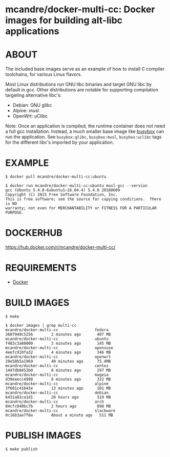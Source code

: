 # mcandre/docker-multi-cc: Docker images for building alt-libc applications

# ABOUT

The included base images serve as an example of how to install C compiler toolchains, for various Linux flavors.

Most Linux distributions run GNU libc binaries and target GNU libc by default in gcc. Other distributions are notable for supporting compilation targeting alternative libc's:

* Debian: GNU glibc
* Alpine: musl
* OpenWrt: uClibc

Note: Once an application is compiled, the runtime container does not need a full gcc installation. Instead, a much smaller base image like [busybox](https://hub.docker.com/_/busybox/) can run the application. See `busybox:glibc`, `busybox:musl`, `busybox:uclibc` tags for the different libc's imported by your application.

# EXAMPLE

```console
$ docker pull mcandre/docker-multi-cc:ubuntu

$ docker run mcandre/docker-multi-cc:ubuntu musl-gcc --version
gcc (Ubuntu 5.4.0-6ubuntu1~16.04.4) 5.4.0 20160609
Copyright (C) 2015 Free Software Foundation, Inc.
This is free software; see the source for copying conditions.  There is NO
warranty; not even for MERCHANTABILITY or FITNESS FOR A PARTICULAR PURPOSE.
```

# DOCKERHUB

https://hub.docker.com/r/mcandre/docker-multi-cc/

# REQUIREMENTS

* [Docker](https://www.docker.com)

# BUILD IMAGES

```console
$ make

$ docker images | grep multi-cc
mcandre/docker-multi-cc                fedora              3607949c5256        2 minutes ago       407 MB
mcandre/docker-multi-cc                ubuntu              f483c3a80000        3 minutes ago       145 MB
mcandre/docker-multi-cc                opensuse            4eefc910fa32        4 minutes ago       346 MB
mcandre/docker-multi-cc                openwrt             20e50b5a1969        40 minutes ago      75.4MB
mcandre/docker-multi-cc                centos              1447db0453b0        8 minutes ago       297 MB
mcandre/docker-multi-cc                mageia              d39eeecc4998        8 minutes ago       322 MB
mcandre/docker-multi-cc                alpine              3f601c41643e        13 minutes ago      101 MB
mcandre/docker-multi-cc                debian              6431a82ca1d1        20 hours ago        319 MB
mcandre/docker-multi-cc                arch                84cfc040bc7b        2 hours ago         898 MB
mcandre/docker-multi-cc                slackware           0c16b3ae7f6e        About a minute ago   511 MB
```

# PUBLISH IMAGES

```console
$ make publish
```
